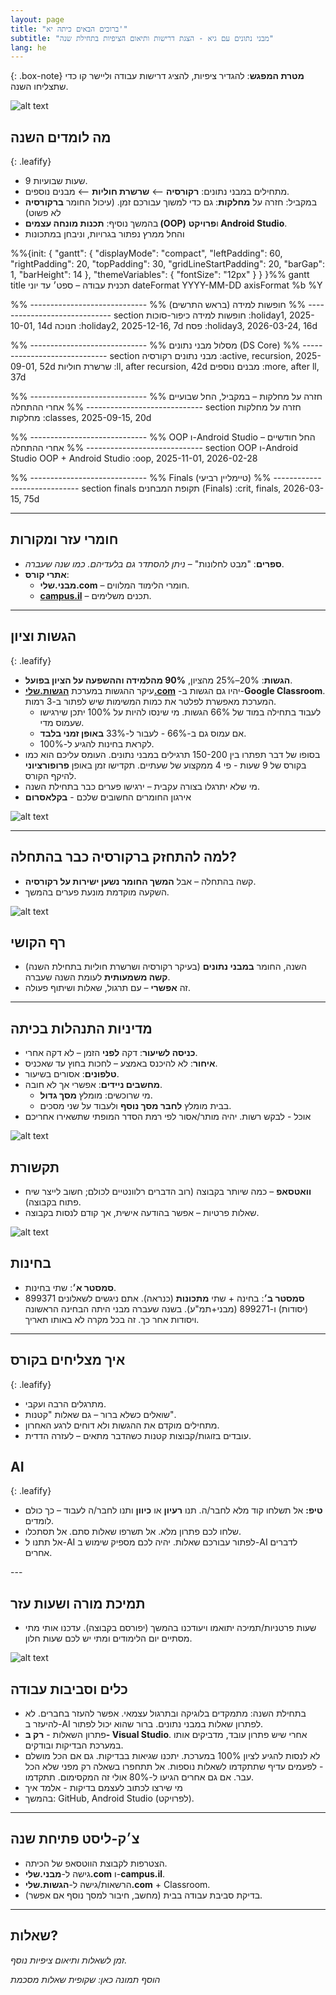 ```yaml
---
layout: page
title: "ברוכים הבאים כיתה יא'"
subtitle: "מבני נתונים עם גיא - הצגת דרישות ותיאום הציפיות בתחילת שנה"
lang: he
---
```



{: .box-note}
**מטרת המפגש**: להגדיר ציפיות, להציג דרישות עבודה וליישר קו כדי שתצליחו השנה.

![alt text](image.png)


## מה לומדים השנה

<div markdown="1" class="box-success" >

{: .leafify}
- 9 שעות שבועיות.
- מתחילים במבני נתונים: **רקורסיה** ⟵ **שרשרת חוליות** ⟵ מבנים נוספים.
- במקביל: חזרה על **מחלקות**: גם כדי למשוך עבורכם זמן. (עיכול החומר **ברקורסיה** לא פשוט)
- בהמשך נוסיף: **תכנות מונחה עצמים (OOP)** ו**פרויקט Android Studio**.
- והחל ממרץ נפתור בגרויות, וניבחן במתכונות

</div>

<!-- תכנית עבודה מרמייד -->

<div class="mermaid" style="width:100%; background-color: var(--backs-col);">
%%{init: {
  "gantt": {
    "displayMode": "compact",
    "leftPadding": 60,
    "rightPadding": 20,
    "topPadding": 30,
    "gridLineStartPadding": 20,
    "barGap": 1,
    "barHeight": 14
  },
  "themeVariables": { "fontSize": "12px" }
} }%%
gantt
title תכנית עבודה – ספט׳ עד יוני 
dateFormat YYYY-MM-DD
axisFormat %b %Y



%% -----------------------------
%% חופשות למידה (בראש התרשים)
%% -----------------------------
section חופשות למידה
כיפור-סוכות :holiday1, 2025-10-01, 14d
חנוכה :holiday2, 2025-12-16, 7d
פסח :holiday3, 2026-03-24, 16d





%% -----------------------------
%% מסלול מבני נתונים (DS Core)
%% -----------------------------
section מבני נתונים
רקורסיה :active, recursion, 2025-09-01, 52d
שרשרת חוליות :ll, after recursion, 42d
מבנים נוספים :more, after ll, 37d


%% -----------------------------
%% חזרה על מחלקות – במקביל, החל שבועיים אחרי ההתחלה
%% -----------------------------
section חזרה על מחלקות 
מחלקות :classes, 2025-09-15, 20d


%% -----------------------------
%% OOP ו-Android Studio – החל חודשיים אחרי ההתחלה
%% -----------------------------
section OOP ו-Android Studio
OOP + Android Studio :oop, 2025-11-01, 2026-02-28


%% -----------------------------
%% Finals (טיימליין רביעי)
%% -----------------------------
section finals
תקופת המבחנים (Finals) :crit, finals, 2026-03-15, 75d
</div>


---

## חומרי עזר ומקורות
- **ספרים**: "מבט לחלונות" – _ניתן להסתדר גם בלעדיהם. כמו שנה שעברה_.
- **אתרי קורס**:
  - **מבני.שלי.com** – חומרי הלימוד המלווים.
  - **[campus.il](mivney/0minhalot/ChapterCampus)** – תכנים משלימים.



---

## הגשות וציון

{: .leafify}
- **הגשות**: 20%–25% מהציון, **90% מהלמידה וההשפעה על הציון בפועל**.
- עיקר ההגשות במערכת [**הגשות.שלי.com**](https://xn--6dbde3fg.xn--eebf2b.com/) -יהיו גם הגשות ב-**Google Classroom**. המערכת מאפשרת לפלטר את כמות המשימות שיש לפתור ב-3 רמות.
  - לעבוד בתחילה במוד של 66% הגשות. מי שינסו להיות על 100% יתכן שירגישו שעמוס מדי.
  - אם עמוס גם ב-66% - לעבור ל-33% **באופן זמני בלבד**.
  - לקראת בחינות להגיע ל-100%.
- בסופו של דבר תפתרו בין 150-200 תרגילים במבני נתונים. העומס עליכם הוא כמו בקורס של 9 שעות - פי 4 ממקצוע של שעתיים. תקדישו זמן באופן **פרופורציוני** להיקף הקורס.
- מי שלא יתרגלו בצורה עקבית – ירגישו פערים כבר בתחילת השנה.
- אירגון החומרים החשובים שלכם - **בקלאסרום**


<!-- תמונה מוצעת: צילום מסך של הגשות.שלי.com או אייקון "V" של הגשה -->
![alt text](image-4.png)

---

## למה להתחזק ברקורסיה כבר בהתחלה?
- קשה בהתחלה – אבל **המשך החומר נשען ישירות על רקורסיה**.
- השקעה מוקדמת מונעת פערים בהמשך.

<!-- תמונה מוצעת: תרשים זרימה קטן שממחיש קריאה רקורסיבית -->
![alt text](image-3.png)


## רף הקושי
- השנה, החומר **במבני נתונים** (בעיקר רקורסיה ושרשרת חוליות בתחילת השנה) **קשה משמעותית** לעומת השנה שעברה.
- זה **אפשרי** – עם תרגול, שאלות ושיתוף פעולה.

---

## מדיניות התנהלות בכיתה
- **כניסה לשיעור**: דקה **לפני** הזמן – לא דקה אחרי.
- **איחור**: לא להיכנס באמצע – לחכות בחוץ עד שאכניס.
- **טלפונים**: אסורים בשיעור.
- **מחשבים ניידים**: אפשרי אך לא חובה.
  - מי שרוכשים: מומלץ **מסך גדול**.
  - בבית מומלץ **לחבר מסך נוסף** ולעבוד על שני מסכים.
- אוכל - לבקש רשות. יהיה מותר/אסור לפי רמת הסדר המופתי שתשאירו אחריכם

<!-- תמונה מוצעת: אייקון "אין טלפונים" + תמונת סט-אפ עם שני מסכים -->
![alt text](image-5.png)


## תקשורת
- **וואטסאפ** – כמה שיותר בקבוצה (רוב הדברים רלוונטיים לכולם; חשוב לייצר שיח פתוח בקבוצה).
- שאלות פרטיות – אפשר בהודעה אישית, אך קודם לנסות בקבוצה.

<!-- תמונה מוצעת: אייקון/לוגו WhatsApp -->
![alt text](image-6.png)


## בחינות
- **סמסטר א׳**: שתי בחינות.
- **סמסטר ב׳**: בחינה + שתי **מתכונות** (כנראה). אתם ניגשים לשאלונים 899371 (יסודות) ו-899271 (מבני+תמ"ע). בשנה שעברה מבני היתה הבחינה הראשונה ויסודות אחר כך. זה בכל מקרה לא באותו תאריך.


---



## איך מצליחים בקורס

<div markdown="1" class="box-success">


{: .leafify}
- מתרגלים הרבה ועקבי.
- שואלים כשלא ברור – גם שאלות "קטנות".
- מתחילים מוקדם את ההגשות ולא דוחים לרגע האחרון.
- עובדים בזוגות/קבוצות קטנות כשהדבר מתאים – לעזרה הדדית.
</div>

## AI

<div markdown="1" class="box-warning">

{: .leafify}
- **טיפ:** אל תשלחו קוד מלא לחבר/ה. תנו **רעיון** או **כיוון** ותנו לחבר/ה לעבוד – כך כולם לומדים.
- שלחו לכם פתרון מלא. אל תשרפו שאלות סתם. אל תסתכלו. 
- אל תתנו ל-AI לפתור עבורכם שאלות. יהיה לכם מספיק שימוש ב-AI לדברים אחרים. 
</div>
---

## תמיכת מורה ושעות עזר
- שעות פרטניות/תמיכה יתואמו ויעודכנו בהמשך (יפורסם בקבוצה). עדכנו אותי מתי מסתיים יום הלימודים ומתי יש לכם שעות חלון.

<!-- תמונה מוצעת: אייקון מורה/עזרה -->
![alt text](image-7.png)


## כלים וסביבות עבודה
- בתחילת השנה: מתמקדים בלוגיקה ובתרגול עצמאי. אפשר להעזר בחברים. לא להיעזר ב-AI לפתרון שאלות במבני נתונים. ברור שהוא יכול לפתור.
- פתרון השאלות - **רק ב- Visual Studio**. אחרי שיש פתרון עובד, מדביקים אותו במערכת הבדיקות ובודקים.
- לא לנסות להגיע לציון 100% במערכת. יתכנו שגיאות בבדיקות. גם אם הכל מושלם - לפעמים עדיף שתתקדמו לשאלות נוספות. אל תתחפרו בשאלה רק מפני שלא הכל עבר. אם גם אחרים הגיעו ל-80% אולי זה המקסימום. תתקדמו.
- מי שירצו לכתוב לעצמם בדיקות - אלמד איך
- בהמשך:  GitHub, Android Studio (לפרויקט).


---

## צ׳ק-ליסט פתיחת שנה
- הצטרפות לקבוצת הווטסאפ של הכיתה.
- גישה ל-**מבני.שלי.com** ו-**campus.il**.
- הרשאות/גישה ל-**הגשות.שלי.com** + Classroom.
- בדיקת סביבת עבודה בבית (מחשב, חיבור למסך נוסף אם אפשר).

---

## שאלות?
_זמן לשאלות ותיאום ציפיות נוסף._

<!-- תמונה מוצעת: שקופית "Questions?" אינפוגרפית ונעימה -->
_הוסף תמונה כאן: שקופית שאלות מסכמת_

